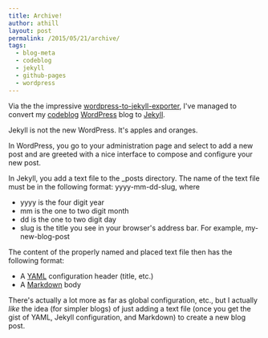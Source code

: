 ```yaml
---
title: Archive!
author: athill
layout: post
permalink: /2015/05/21/archive/
tags:
  - blog-meta
  - codeblog
  - jekyll
  - github-pages
  - wordpress
---
```


Via the the impressive [wordpress-to-jekyll-exporter](https://github.com/benbalter/wordpress-to-jekyll-exporter), I've managed to convert my [codeblog](https://andyhill.us/codeblog/) [WordPress](https://wordpress.org/) blog to [Jekyll](http://jekyllrb.com/). 

Jekyll is not the new WordPress. It's apples and oranges. 

In WordPress, you go to your administration page and select to add a new post and are greeted with a nice interface to compose and configure your new post. 

In Jekyll, you add a text file to the _posts directory. The name of the text file must be in the following format: yyyy-mm-dd-slug, where

* yyyy is the four digit year
* mm is the one to two digit month
* dd is the one to two digit day
* slug is the title you see in your browser's address bar. For example, my-new-blog-post

The content of the properly named and placed text file then has the following format: 

* A [YAML](http://yaml.org/) configuration header (title, etc.)
* A [Markdown](http://daringfireball.net/projects/markdown/syntax) body

There's actually a lot more as far as global configuration, etc., but I actually *like* the idea (for simpler blogs) of just adding a text file (once you get the gist of YAML, Jekyll configuration, and Markdown) to create a new blog post.